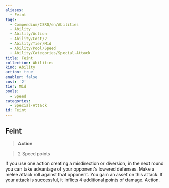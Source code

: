 ```yaml
---
aliases:
  - Feint
tags:
  - Compendium/CSRD/en/Abilities
  - Ability
  - Ability/Action
  - Ability/Cost/2
  - Ability/Tier/Mid
  - Ability/Pool/Speed
  - Ability/Categories/Special-Attack
title: Feint
collection: Abilities
kind: Ability
action: true
enabler: false
cost: '2'
tier: Mid
pools:
  - Speed
categories:
  - Special-Attack
id: Feint
---
```

## Feint    
>**Action**    
>2 Speed points  
    
If you use one action creating a misdirection or diversion, in the next round you can take advantage of your opponent's lowered defenses. Make a melee attack roll against that opponent. You gain an asset on this attack. If your attack is successful, it inflicts 4 additional points of damage. Action.

